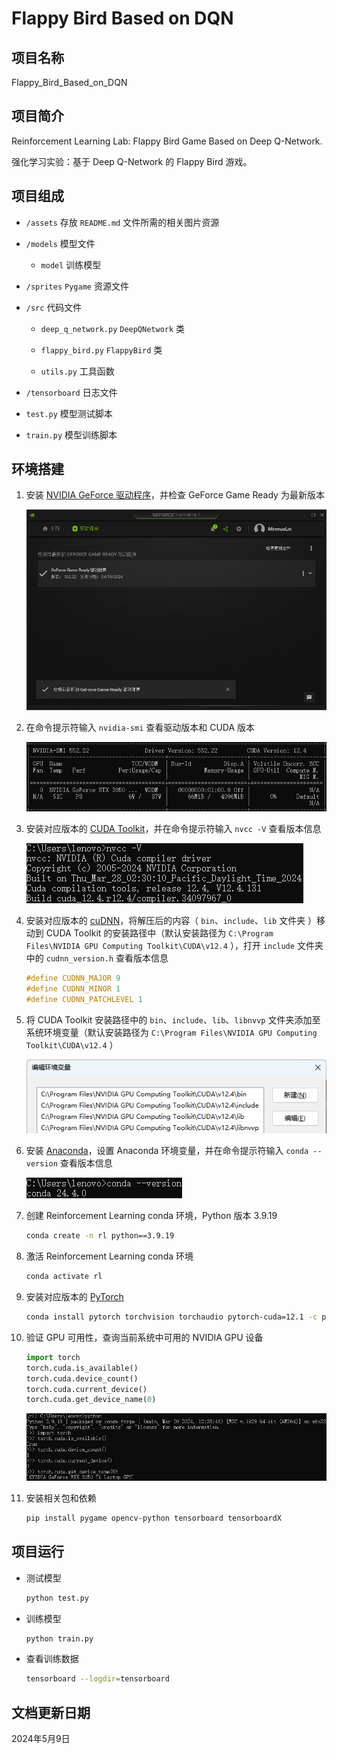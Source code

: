 # Flappy Bird Based on DQN

## 项目名称

Flappy_Bird_Based_on_DQN

## 项目简介

Reinforcement Learning Lab: Flappy Bird Game Based on Deep Q-Network.

强化学习实验：基于 Deep Q-Network 的 Flappy Bird 游戏。

## 项目组成

* `/assets`
存放 `README.md` 文件所需的相关图片资源

* `/models`
模型文件

  * `model`
  训练模型

* `/sprites`
`Pygame` 资源文件

* `/src`
代码文件

  * `deep_q_network.py`
  `DeepQNetwork` 类

  * `flappy_bird.py`
  `FlappyBird` 类

  * `utils.py`
  工具函数

* `/tensorboard`
日志文件

* `test.py`
模型测试脚本

* `train.py`
模型训练脚本

## 环境搭建

1. 安装 [NVIDIA GeForce 驱动程序](https://www.nvidia.cn/geforce/drivers)，并检查 GeForce Game Ready 为最新版本

   ![](assets/2024-05-08_18-22-37.png)

2. 在命令提示符输入 `nvidia-smi` 查看驱动版本和 CUDA 版本

   ![](assets/2024-05-08_18-26-10.png)

3. 安装对应版本的 [CUDA Toolkit](https://developer.nvidia.com/cuda-downloads)，并在命令提示符输入 `nvcc -V` 查看版本信息

   ![](assets/2024-05-08_18-53-38.png)

4. 安装对应版本的 [cuDNN](https://developer.nvidia.com/cudnn-downloads)，将解压后的内容（ `bin`、`include`、`lib` 文件夹 ）移动到 CUDA Toolkit 的安装路径中（默认安装路径为 `C:\Program Files\NVIDIA GPU Computing Toolkit\CUDA\v12.4` ），打开 `include` 文件夹中的 `cudnn_version.h` 查看版本信息

   ```c
   #define CUDNN_MAJOR 9
   #define CUDNN_MINOR 1
   #define CUDNN_PATCHLEVEL 1
   ```

5. 将 CUDA Toolkit 安装路径中的 `bin`、`include`、`lib`、`libnvvp` 文件夹添加至系统环境变量（默认安装路径为 `C:\Program Files\NVIDIA GPU Computing Toolkit\CUDA\v12.4` ）

   ![](assets/2024-05-08_19-05-57.png)

6. 安装 [Anaconda](https://www.anaconda.com)，设置 Anaconda 环境变量，并在命令提示符输入 `conda --version` 查看版本信息

   ![](assets/2024-05-08_19-10-08.png)

8. 创建 Reinforcement Learning conda 环境，Python 版本 3.9.19

   ```bash
   conda create -n rl python==3.9.19
   ```

9. 激活 Reinforcement Learning conda 环境

   ```bash
   conda activate rl
   ```

10. 安装对应版本的 [PyTorch](https://pytorch.org/get-started/locally)

    ```bash
    conda install pytorch torchvision torchaudio pytorch-cuda=12.1 -c pytorch -c nvidia
    ```

11. 验证 GPU 可用性，查询当前系统中可用的 NVIDIA GPU 设备

    ```python
    import torch
    torch.cuda.is_available()
    torch.cuda.device_count()
    torch.cuda.current_device()
    torch.cuda.get_device_name(0)
    ```

    ![](assets/2024-05-08_19-36-17.png)

12. 安装相关包和依赖

    ```bash
    pip install pygame opencv-python tensorboard tensorboardX
    ```

## 项目运行

* 测试模型

  ```bash
  python test.py
  ```

* 训练模型

  ```bash
  python train.py
  ```

* 查看训练数据

  ```bash
  tensorboard --logdir=tensorboard
  ```

## 文档更新日期

2024年5月9日